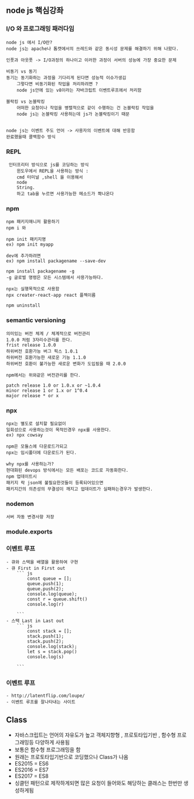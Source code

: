 ## node js 핵심강좌

 ### I/O 와 프로그래밍 패러다임
 	node js 에서 I/O란? 
 	node js는 apache나 톰캣에서의 쓰레드와 같은 동시성 문제를 해결하기 위해 나왔다.

 	인풋과 아웃풋 -> I/O과정의 하나이고 이러한 과정이 서버의 성능에 가장 중요한 문제

 	비동기 vs 동기 
 	동기는 동기화하는 과정을 기다리게 된다면 성능적 이슈가생김 
 		그렇다면 비동기화된 작업을 처리하려면 ?
 		node js안에 있는 v8이라는 자바크립트 이벤트루프에서 처리함
 	
 	블락킹 vs 논블락킹
 		어떠한 요청이나 작업을 병렬적으로 같이 수행하는 건 논블락킹 작업을
 		node js는 논블락킹 사용하는데 js가 논블락킹이기 때문
 	

 	node js는 이벤트 주도 언어 -> 사용자의 이벤트에 대해 반응함
 	완료했을때 콜백함수 방식 

 ### REPL
 	 인터프리터 방식으로 js를 코딩하는 방식
 		윈도우에서 REPL을 사용하는 방식 : 
 		cmd 터미널 ,shell 을 이용해서
 		node
 		String.
 		하고 tab을 누르면 사용가능한 메소드가 쫙나온다 
 	

 ### npm
 
 	npm 패키지매니저 활용하기
 	npm i 와 

 	npm init 패키지명
 	ex) npm init myapp

 	dev에 추가하려면 
 	ex) npm install packagename --save-dev

 	npm install packagename -g
 	-g 글로벌 명령은 모든 시스템에서 사용가능하다.

 	npx는 실행목적으로 사용함
 	npx creater-react-app react 플젝이름 

 	npm uninstall 

 ### semantic versioning

 	의미있는 버전 체계 / 체계적으로 버전관리
 	1.0.0 처럼 3자리수관리를 한다.
 	frist release 1.0.0
 	하위버전 호환가능 버그 픽스 1.0.1
	하위버전 호환가능한 새로운 기능 1.1.0 
	하위버전 호환이 불가능한 새로운 변화가 도입됬을 때 2.0.0

	npm에서는 위와같은 버전관리를 한다.

	patch release 1.0 or 1.0.x or ~1.0.4
	minor release 1 or 1.x or 1^0.4
	major release * or x

### npx 

	npx는 별도로 설치할 필요없이 
	일회성으로 사용하는것이 목적인경우 npx를 사용한다.
	ex) npx cowsay

	npm은 모듈스에 다운로드가되고
	npx는 임시폴더에 다운로드가 된다.

	why npx를 사용하는가?
	현대화된 devops 방식에서는 모든 배포는 코드로 자동화한다.
	npm 업데이트시 
	패키지 락 json에 불필요한것들이 등록되어있으면
	패키지간의 의존성의 무결성이 깨지고 업데이트가 실패하는경우가 발생한다.

### nodemon
	서버 자동 변경사항 저장

### module.exports

### 이벤트 루프
	- 큐와 스택을 배열을 활용하여 구현
	- 큐 First in First out
		``` js
			const queue = [];
			queue.push(1);
			queue.push(2);
			console.log(queue);
			const r = queue.shift()
			console.log(r)

		```
	- 스택 Last in Last out
		``` js
			const stack = [];
			stack.push(1);
			stack.push(2);
			console.log(stack);
			let s = stack.pop()
			console.log(s)

		```

### 이벤트 루프 
	- http://latentflip.com/loupe/
	- 이벤트 루프를 잘나타내는 사이트

## Class
 - 자바스크립트는 언어의 자유도가 높고 객체지향형 , 프로토타입기반 , 함수형 프로그래밍등 다양하게 사용됨 
 - 보통은 함수형 프로그래밍을 함 
 - 원래는 프로토타입기반으로 코딩했으나 Class가 나옴 
 - ES2015 = ES6
 - ES2016 = ES7
 - ES2017 = ES8 
 - 싱클턴 패턴으로 제작하게되면 많은 요청이 들어와도 해당하는 클래스는 한번만 생성하게됨